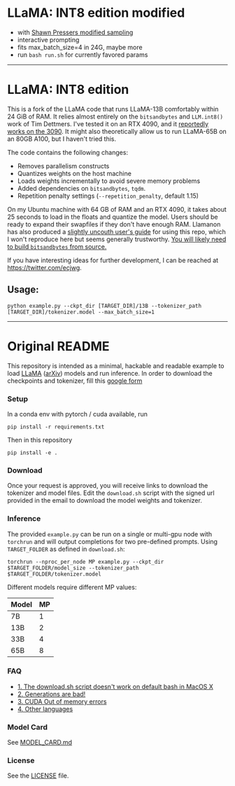 # LLaMA: INT8 edition modified

- with [Shawn Pressers modified sampling](https://github.com/shawwn/llama-dl/issues/1#issuecomment-1458870564)
- interactive prompting
- fits max_batch_size=4 in 24G, maybe more
- run `bash run.sh` for currently favored params

---

# LLaMA: INT8 edition

This is a fork of the LLaMA code that runs LLaMA-13B
comfortably within 24 GiB of RAM.
It relies almost entirely on the `bitsandbytes` and `LLM.int8()` work of Tim Dettmers.
I've tested it on an RTX 4090, and it [reportedly works on the 3090](https://github.com/facebookresearch/llama/issues/79#issuecomment-1454687232). It might also theoretically allow us to run LLaMA-65B on an 80GB A100, but I haven't tried this.

The code contains the following changes:

- Removes parallelism constructs
- Quantizes weights on the host machine
- Loads weights incrementally to avoid severe memory problems
- Added dependencies on `bitsandbytes`, `tqdm`.
- Repetition penalty settings (`--repetition_penalty`, default 1.15)

On my Ubuntu machine with 64 GB of RAM and an RTX 4090, it takes about 25 seconds to load in the floats and quantize the model.
Users should be ready to expand their swapfiles if they don't have enough RAM.
Llamanon has also produced a [slightly uncouth user's guide](https://rentry.org/llama-tard) for using this repo, which I won't reproduce here but seems generally trustworthy.
[You will likely need to build `bitsandbytes` from source.](https://github.com/TimDettmers/bitsandbytes/blob/main/compile_from_source.md)

If you have interesting ideas for further development, I can be reached at https://twitter.com/ecjwg.

## Usage:

`python example.py --ckpt_dir [TARGET_DIR]/13B --tokenizer_path [TARGET_DIR]/tokenizer.model --max_batch_size=1`

---

# Original README

This repository is intended as a minimal, hackable and readable example to load [LLaMA](https://ai.facebook.com/blog/large-language-model-llama-meta-ai/) ([arXiv](https://arxiv.org/abs/2302.13971v1)) models and run inference.
In order to download the checkpoints and tokenizer, fill this [google form](https://forms.gle/jk851eBVbX1m5TAv5)

### Setup

In a conda env with pytorch / cuda available, run

```
pip install -r requirements.txt
```

Then in this repository

```
pip install -e .
```

### Download

Once your request is approved, you will receive links to download the tokenizer and model files.
Edit the `download.sh` script with the signed url provided in the email to download the model weights and tokenizer.

### Inference

The provided `example.py` can be run on a single or multi-gpu node with `torchrun` and will output completions for two pre-defined prompts. Using `TARGET_FOLDER` as defined in `download.sh`:

```
torchrun --nproc_per_node MP example.py --ckpt_dir $TARGET_FOLDER/model_size --tokenizer_path $TARGET_FOLDER/tokenizer.model
```

Different models require different MP values:

| Model | MP  |
| ----- | --- |
| 7B    | 1   |
| 13B   | 2   |
| 33B   | 4   |
| 65B   | 8   |

### FAQ

- [1. The download.sh script doesn't work on default bash in MacOS X](FAQ.md#1)
- [2. Generations are bad!](FAQ.md#2)
- [3. CUDA Out of memory errors](FAQ.md#3)
- [4. Other languages](FAQ.md#4)

### Model Card

See [MODEL_CARD.md](MODEL_CARD.md)

### License

See the [LICENSE](LICENSE) file.
